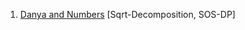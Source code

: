 1. [Danya and Numbers](https://www.codechef.com/COOK95A/problems/DANYANUM) [Sqrt-Decomposition, SOS-DP]
